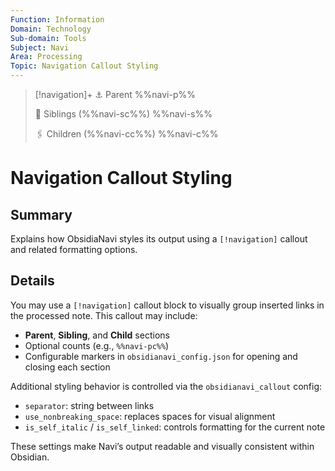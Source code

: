 ```yaml
---
Function: Information
Domain: Technology
Sub-domain: Tools
Subject: Navi
Area: Processing
Topic: Navigation Callout Styling
---
```

> [!navigation]+
> ⚓ Parent
> %%navi-p%%
> 
> 🔗 Siblings (%%navi-sc%%)
> %%navi-s%%
> 
> 🖇️ Children (%%navi-cc%%)
> %%navi-c%%

# Navigation Callout Styling

## Summary
Explains how ObsidiaNavi styles its output using a `[!navigation]` callout and related formatting options.

## Details
You may use a `[!navigation]` callout block to visually group inserted links in the processed note. This callout may include:

- **Parent**, **Sibling**, and **Child** sections
- Optional counts (e.g., `%%​navi-pc%%​`)
- Configurable markers in `obsidianavi_config.json` for opening and closing each section

Additional styling behavior is controlled via the `obsidianavi_callout` config:
- `separator`: string between links
- `use_nonbreaking_space`: replaces spaces for visual alignment
- `is_self_italic` / `is_self_linked`: controls formatting for the current note

These settings make Navi’s output readable and visually consistent within Obsidian.
